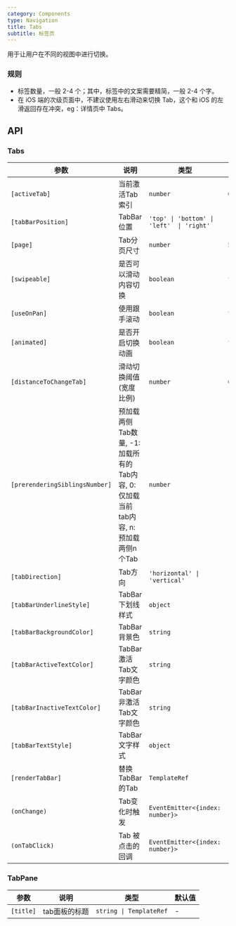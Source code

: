 ```yaml
---
category: Components
type: Navigation
title: Tabs
subtitle: 标签页
---
```



用于让用户在不同的视图中进行切换。

### 规则
- 标签数量，一般 2-4 个；其中，标签中的文案需要精简，一般 2-4 个字。
- 在 iOS 端的次级页面中，不建议使用左右滑动来切换 Tab，这个和 iOS 的左滑返回存在冲突，eg：详情页中 Tabs。


## API

### Tabs

参数 | 说明 | 类型 | 默认值
----|-----|------|------
| `[activeTab]` | 当前激活Tab索引 | `number` | `0` |
| `[tabBarPosition]`  | TabBar位置 | `'top' \| 'bottom' \| 'left'  \| 'right'` | `'top'` |
| `[page]` | Tab分页尺寸 | `number` | `5` |
| `[swipeable]` | 是否可以滑动内容切换 | `boolean` | `true` |
| `[useOnPan]` | 使用跟手滚动 | `boolean` |  `true` |
| `[animated]` | 是否开启切换动画 | `boolean` |  `true` |
| `[distanceToChangeTab]` | 滑动切换阈值(宽度比例) | `number` | `0.3` |
| `[prerenderingSiblingsNumber]` | 预加载两侧Tab数量, -1: 加载所有的Tab内容, 0: 仅加载当前tab内容, n: 预加载两侧n个Tab | `number` | `-1` |
| `[tabDirection]` | Tab方向 | `'horizontal' \| 'vertical'` | `'horizontal'` |
| `[tabBarUnderlineStyle]` | TabBar下划线样式 | `object` | - |
| `[tabBarBackgroundColor]` | TabBar背景色 | `string` | - |
| `[tabBarActiveTextColor]` | TabBar激活Tab文字颜色 | `string` | - |
| `[tabBarInactiveTextColor]` | TabBar非激活Tab文字颜色 | `string` | - |
| `[tabBarTextStyle]` | TabBar文字样式 | `object` | - |
| `[renderTabBar]` | 替换TabBar的Tab | `TemplateRef` | - |
| `(onChange)` | Tab变化时触发 | `EventEmitter<{index: number}>` | - |
| `(onTabClick)` | Tab 被点击的回调 | `EventEmitter<{index: number}>` | - |

### TabPane

参数 | 说明 | 类型 | 默认值
----|-----|------|------
| `[title]` | tab面板的标题 | `string \| TemplateRef` | - |

